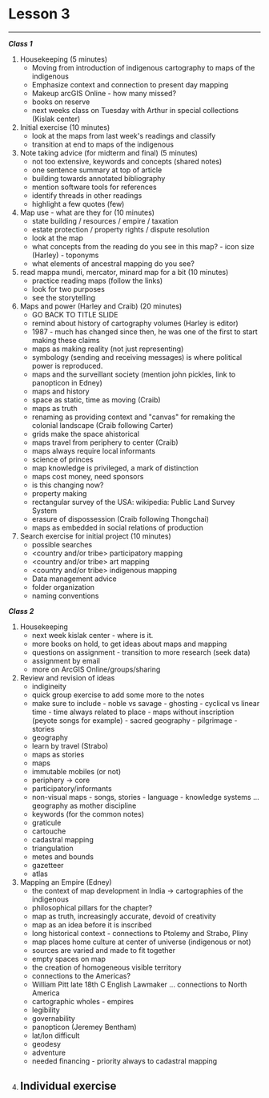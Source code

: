 Lesson 3 
========

---

*__Class 1__*  

1. Housekeeping (5 minutes)  
   -   Moving from introduction of indigenous cartography to maps of the indigenous
   -   Emphasize context and connection to present day mapping
   -   Makeup arcGIS Online - how many missed?
   -   books on reserve
   -   next weeks class on Tuesday with Arthur in special collections (Kislak center)  
2. Initial exercise (10 minutes)  
   -   look at the maps from last week's readings and classify  
   -   transition at end to maps of the indigenous
3. Note taking advice (for midterm and final)  (5 minutes)
   -   not too extensive, keywords and concepts (shared notes)
   -   one sentence summary at top of article
   -   building towards annotated bibliography
   -   mention software tools for references
   -   identify threads in other readings 
   -   highlight a few quotes (few)  
4. Map use - what are they for (10 minutes)  
   -   state building / resources / empire / taxation
   -   estate protection / property rights / dispute resolution
   -   look at the map 
      -   what concepts from the reading do you see in this map?
         -   icon size (Harley)
         -   toponyms
      -   what elements of ancestral mapping do you see?
5. read mappa mundi, mercator, minard map for a bit (10 minutes)
   -   practice reading maps (follow the links)
   -   look for two purposes
   -   see the storytelling
5. Maps and power (Harley and Craib) (20 minutes)
   -   GO BACK TO TITLE SLIDE
   -   remind about history of cartography volumes (Harley is editor)
      -   1987 - much has changed since then, he was one of the first to start making these claims
      -   maps as making reality (not just representing)
      -   symbology (sending and receiving messages) is where political power is reproduced.
      -   maps and the surveillant society (mention john pickles, link to panopticon in Edney)
   -   maps and history
      -   space as static, time as moving (Craib)
      -   maps as truth
      -   renaming as providing context and "canvas" for remaking the colonial landscape (Craib following Carter)
      -   grids make the space ahistorical
      -   maps travel from periphery to center (Craib)
      -   maps always require local informants
   -   science of princes
      -   map knowledge is privileged, a mark of distinction
      -   maps cost money, need sponsors
      -   is this changing now?
   -   property making
      -   rectangular survey of the USA: wikipedia: Public Land Survey System
      -   erasure of dispossession (Craib following Thongchai)
      -   maps as embedded in social relations of production
6. Search exercise for initial project (10 minutes)
   -   possible searches
      -   <country and/or tribe> participatory mapping
      -   <country and/or tribe> art mapping
      -   <country and/or tribe> indigenous mapping  
   -   Data management advice
      -   folder organization  
      -   naming conventions  

*__Class 2__*  

1. Housekeeping
   -   next week kislak center - where is it.
   -   more books on hold, to get ideas about maps and mapping
   -   questions on assignment - transition to more research (seek data)
      -   assignment by email
   -   more on ArcGIS Online/groups/sharing
2. Review and revision of ideas
   -   indigineity
      -   quick group exercise to add some more to the notes
      -   make sure to include
         -   noble vs savage
         -   ghosting
         -   cyclical vs linear time
         -   time always related to place
         -   maps without inscription (peyote songs for example)
         -   sacred geography - pilgrimage - stories
   -   geography
      -   learn by travel (Strabo)
      -   maps as stories
   -   maps
      -   immutable mobiles (or not)
      -   periphery -> core
      -   participatory/informants
      -   non-visual maps
         -   songs, stories
         -   language
         -   knowledge systems ... geography as mother discipline
   -   keywords (for the common notes)
      -   graticule
      -   cartouche
      -   cadastral mapping
      -   triangulation
      -   metes and bounds
      -   gazetteer
      -   atlas
3. Mapping an Empire (Edney)
   -   the context of map development in India -> cartographies of the indigenous
   -   philosophical pillars for the chapter?
      -   map as truth, increasingly accurate, devoid of creativity
      -   map as an idea before it is inscribed
      -   long historical context - connections to Ptolemy and Strabo, Pliny
      -   map places home culture at center of universe (indigenous or not)
      -   sources are varied and made to fit together
      -   empty spaces on map
      -   the creation of homogeneous visible territory
   -   connections to the Americas?
      -   William Pitt late 18th C English Lawmaker ... connections to North America
   -   cartographic wholes - empires
      -   legibility
      -   governability 
      -   panopticon (Jeremey Bentham)
   -   lat/lon difficult
      -   geodesy
      -   adventure
      -   needed financing
         -    priority always to cadastral mapping
4. Individual exercise
   -   

